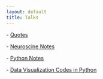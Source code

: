 ```yaml
---
layout: default
title: Talks
---
```

<!-- <a href="notes/ns/">Neuroscience</a> -->

<!-- <a href="notes/vis/">Visualization</a> -->

<!-- <h4 style="margin:0 10px 0;"></h4> -->


<!-- - [Neuroscine Notes](/notes/ns)
- [Data Visualization Codes in Python](/notes/vis.html)
- [Python Notes](/notes/python) -->


<p class="large-text">
  - <a href="/notes/quotes">Quotes</a>
</p>

<p class="large-text">
  - <a href="/notes/ns">Neuroscine Notes</a>
</p>

<p class="large-text">
  - <a href="/notes/python">Python Notes</a>
</p>

<p class="large-text">
  - <a href="/notes/vis.html">Data Visualization Codes in Python</a>
</p>

